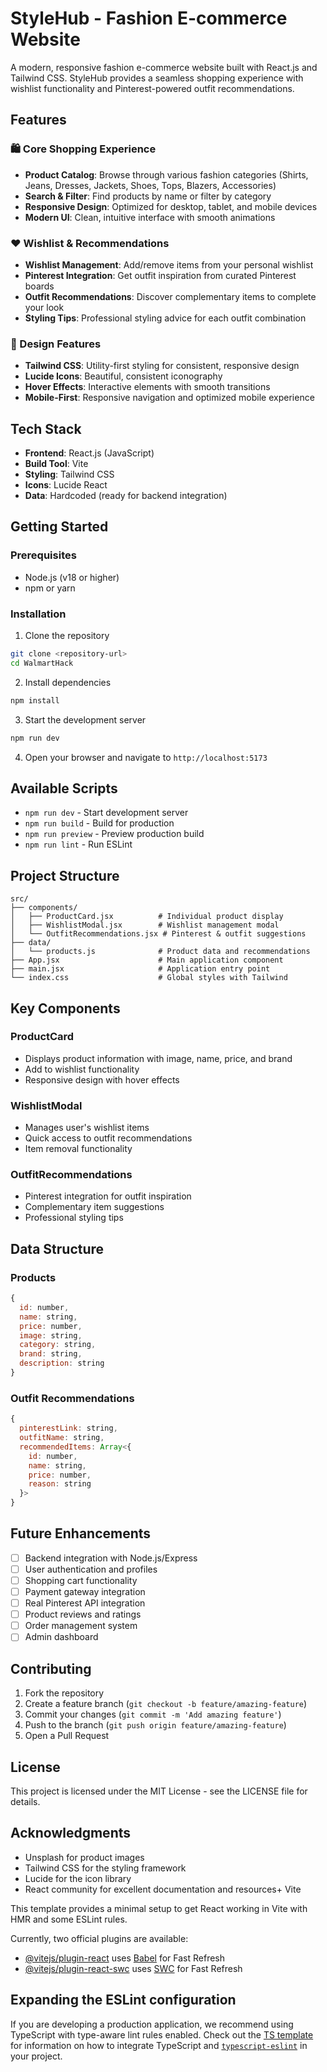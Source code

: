 # StyleHub - Fashion E-commerce Website

A modern, responsive fashion e-commerce website built with React.js and Tailwind CSS. StyleHub provides a seamless shopping experience with wishlist functionality and Pinterest-powered outfit recommendations.

## Features

### 🛍️ Core Shopping Experience
- **Product Catalog**: Browse through various fashion categories (Shirts, Jeans, Dresses, Jackets, Shoes, Tops, Blazers, Accessories)
- **Search & Filter**: Find products by name or filter by category
- **Responsive Design**: Optimized for desktop, tablet, and mobile devices
- **Modern UI**: Clean, intuitive interface with smooth animations

### ❤️ Wishlist & Recommendations
- **Wishlist Management**: Add/remove items from your personal wishlist
- **Pinterest Integration**: Get outfit inspiration from curated Pinterest boards
- **Outfit Recommendations**: Discover complementary items to complete your look
- **Styling Tips**: Professional styling advice for each outfit combination

### 🎨 Design Features
- **Tailwind CSS**: Utility-first styling for consistent, responsive design
- **Lucide Icons**: Beautiful, consistent iconography
- **Hover Effects**: Interactive elements with smooth transitions
- **Mobile-First**: Responsive navigation and optimized mobile experience

## Tech Stack

- **Frontend**: React.js (JavaScript)
- **Build Tool**: Vite
- **Styling**: Tailwind CSS
- **Icons**: Lucide React
- **Data**: Hardcoded (ready for backend integration)

## Getting Started

### Prerequisites
- Node.js (v18 or higher)
- npm or yarn

### Installation

1. Clone the repository
```bash
git clone <repository-url>
cd WalmartHack
```

2. Install dependencies
```bash
npm install
```

3. Start the development server
```bash
npm run dev
```

4. Open your browser and navigate to `http://localhost:5173`

## Available Scripts

- `npm run dev` - Start development server
- `npm run build` - Build for production
- `npm run preview` - Preview production build
- `npm run lint` - Run ESLint

## Project Structure

```
src/
├── components/
│   ├── ProductCard.jsx          # Individual product display
│   ├── WishlistModal.jsx        # Wishlist management modal
│   └── OutfitRecommendations.jsx # Pinterest & outfit suggestions
├── data/
│   └── products.js              # Product data and recommendations
├── App.jsx                      # Main application component
├── main.jsx                     # Application entry point
└── index.css                    # Global styles with Tailwind
```

## Key Components

### ProductCard
- Displays product information with image, name, price, and brand
- Add to wishlist functionality
- Responsive design with hover effects

### WishlistModal
- Manages user's wishlist items
- Quick access to outfit recommendations
- Item removal functionality

### OutfitRecommendations
- Pinterest integration for outfit inspiration
- Complementary item suggestions
- Professional styling tips

## Data Structure

### Products
```javascript
{
  id: number,
  name: string,
  price: number,
  image: string,
  category: string,
  brand: string,
  description: string
}
```

### Outfit Recommendations
```javascript
{
  pinterestLink: string,
  outfitName: string,
  recommendedItems: Array<{
    id: number,
    name: string,
    price: number,
    reason: string
  }>
}
```

## Future Enhancements

- [ ] Backend integration with Node.js/Express
- [ ] User authentication and profiles
- [ ] Shopping cart functionality
- [ ] Payment gateway integration
- [ ] Real Pinterest API integration
- [ ] Product reviews and ratings
- [ ] Order management system
- [ ] Admin dashboard

## Contributing

1. Fork the repository
2. Create a feature branch (`git checkout -b feature/amazing-feature`)
3. Commit your changes (`git commit -m 'Add amazing feature'`)
4. Push to the branch (`git push origin feature/amazing-feature`)
5. Open a Pull Request

## License

This project is licensed under the MIT License - see the LICENSE file for details.

## Acknowledgments

- Unsplash for product images
- Tailwind CSS for the styling framework
- Lucide for the icon library
- React community for excellent documentation and resources+ Vite

This template provides a minimal setup to get React working in Vite with HMR and some ESLint rules.

Currently, two official plugins are available:

- [@vitejs/plugin-react](https://github.com/vitejs/vite-plugin-react/blob/main/packages/plugin-react) uses [Babel](https://babeljs.io/) for Fast Refresh
- [@vitejs/plugin-react-swc](https://github.com/vitejs/vite-plugin-react/blob/main/packages/plugin-react-swc) uses [SWC](https://swc.rs/) for Fast Refresh

## Expanding the ESLint configuration

If you are developing a production application, we recommend using TypeScript with type-aware lint rules enabled. Check out the [TS template](https://github.com/vitejs/vite/tree/main/packages/create-vite/template-react-ts) for information on how to integrate TypeScript and [`typescript-eslint`](https://typescript-eslint.io) in your project.
